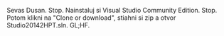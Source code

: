 Sevas Dusan. Stop.
Nainstaluj si Visual Studio Community Edition. Stop.
Potom klikni na "Clone or download", stiahni si zip a otvor Studio20142HPT.sln.
GL;HF.